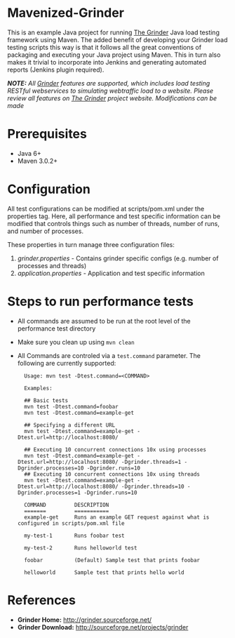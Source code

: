 Mavenized-Grinder
=================

This is an example Java project for running [The Grinder](http://grinder.sourceforge.net) Java load testing framework using Maven. The added benefit of developing your Grinder load testing scripts this way is that it follows all the great conventions of packaging and executing your Java project using Maven. This in turn also makes it trivial to incorporate into Jenkins and generating automated reports (Jenkins plugin required).

_**NOTE:** All [Grinder](http://grinder.sourceforge.net) features are supported, which includes load testing RESTful webservices to simulating webtraffic load to a website. Please review all features on [The Grinder](http://grinder.sourceforge.net) project website. Modifications can be made_

# Prerequisites

* Java 6+
* Maven 3.0.2+

# Configuration

All test configurations can be modified at scripts/pom.xml under the properties tag.
Here, all performance and test specific information can be modified that controls
things such as number of threads, number of runs, and number of processes.

These properties in turn manage three configuration files:

1. _grinder.properties_	 - Contains grinder specific configs (e.g. number of processes and threads)
2. _application.properties_ - Application and test specific information

# Steps to run performance tests

* All commands are assumed to be run at the root level of the performance test directory
* Make sure you clean up using `mvn clean`
* All Commands are controled via a `test.command` parameter. The following are
currently supported:

		Usage: mvn test -Dtest.command=<COMMAND>

   		Examples:

		## Basic tests
		mvn test -Dtest.command=foobar
		mvn test -Dtest.command=example-get
		
		## Specifying a different URL
		mvn test -Dtest.command=example-get -Dtest.url=http://localhost:8080/
		
		## Executing 10 concurrent connections 10x using processes
		mvn test -Dtest.command=example-get -Dtest.url=http://localhost:8080/ -Dgrinder.threads=1 -Dgrinder.processes=10 -Dgrinder.runs=10
		## Executing 10 concurrent connections 10x using threads
		mvn test -Dtest.command=example-get -Dtest.url=http://localhost:8080/ -Dgrinder.threads=10 -Dgrinder.processes=1 -Dgrinder.runs=10

	    COMMAND			DESCRIPTION
	    =======			===========
	    example-get		Runs an example GET request against what is configured in scripts/pom.xml file

	    my-test-1		Runs foobar test

	    my-test-2	    Runs helloworld test

	    foobar			(Default) Sample test that prints foobar

	    helloworld		Sample test that prints hello world


References
==========


* **Grinder Home:** http://grinder.sourceforge.net/
* **Grinder Download:** http://sourceforge.net/projects/grinder